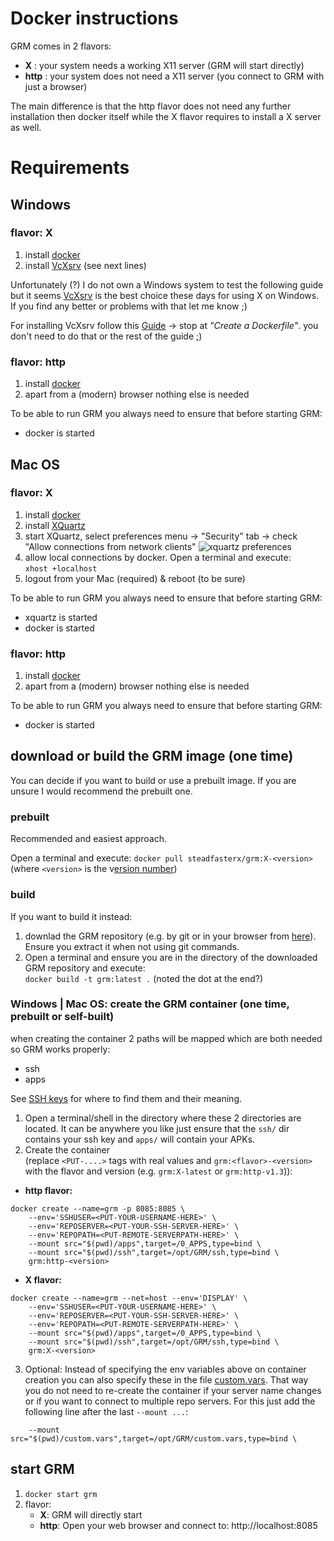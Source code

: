 # Docker instructions

GRM comes in 2 flavors: 
- **X** : your system needs a working X11 server (GRM will start directly)
- **http** : your system does not need a X11 server (you connect to GRM with just a browser)

The main difference is that the http flavor does not need any further installation then docker itself while the X flavor requires to install a X server as well.

# Requirements

## Windows

### flavor: X

1. install [docker](https://docs.docker.com/desktop/windows/install/)
2. install [VcXsrv](https://sourceforge.net/projects/vcxsrv/) (see next lines)

Unfortunately (?) I do not own a Windows system to test the following guide but it seems [VcXsrv](https://sourceforge.net/projects/vcxsrv/) is the best choice these days for using X on Windows. If you find any better or problems with that let me know ;)

For installing VcXsrv follow this [Guide](https://dev.to/darksmile92/run-gui-app-in-linux-docker-container-on-windows-host-4kde) -> stop at _"Create a Dockerfile"_. you don't need to do that or the rest of the guide ;)

### flavor: http
1. install [docker](https://docs.docker.com/desktop/windows/install/)
2. apart from a (modern) browser nothing else is needed

To be able to run GRM you always need to ensure that before starting GRM:
- docker is started


## Mac OS

### flavor: X
1. install [docker](https://docs.docker.com/desktop/mac/install/)
2. install [XQuartz](https://www.xquartz.org/)
3. start XQuartz, select preferences menu -> "Security" tab -> check "Allow connections from network clients"
![xquartz preferences](http://mamykin.com/static/d080424a8d38af04964f782f548ade22/57937/XQuartz_Preferences.png)
4. allow local connections by docker. Open a terminal and execute: <br/>
`xhost +localhost`
5. logout from your Mac (required) & reboot (to be sure)

To be able to run GRM you always need to ensure that before starting GRM:
- xquartz is started
- docker is started

### flavor: http
1. install [docker](https://docs.docker.com/desktop/mac/install/)
2. apart from a (modern) browser nothing else is needed

To be able to run GRM you always need to ensure that before starting GRM:
- docker is started

## download or build the GRM image (one time)

You can decide if you want to build or use a prebuilt image. If you are unsure I would recommend the prebuilt one.

### prebuilt

Recommended and easiest approach.

Open a terminal and execute: `docker pull steadfasterx/grm:X-<version>` (where `<version>` is the v[ersion number](https://hub.docker.com/repository/docker/steadfasterx/grm/tags))


### build

If you want to build it instead:

1. downlad the GRM repository (e.g. by git or in your browser from [here](https://github.com/sfX-android/GRM/tags)). Ensure you extract it when not using git commands.
2. Open a terminal and ensure you are in the directory of the downloaded GRM repository and execute:<br/>`docker build -t grm:latest .` (noted the dot at the end?)


### Windows | Mac OS: create the GRM container (one time, prebuilt or self-built)

when creating the container 2 paths will be mapped which are both needed so GRM works properly:

  - ssh
  - apps

See [SSH keys](README.md#docker-users-only) for where to find them and their meaning.

1. Open a terminal/shell in the directory where these 2 directories are located. It can be anywhere you like just ensure that the `ssh/` dir contains your ssh key and `apps/` will contain your APKs.
2. Create the container<br/>(replace `<PUT-....>` tags with real values and `grm:<flavor>-<version>` with the flavor and version (e.g. `grm:X-latest` or `grm:http-v1.3`)):
 - **http flavor:**
~~~
docker create --name=grm -p 8085:8085 \
    --env='SSHUSER=<PUT-YOUR-USERNAME-HERE>' \
    --env='REPOSERVER=<PUT-YOUR-SSH-SERVER-HERE>' \
    --env='REPOPATH=<PUT-REMOTE-SERVERPATH-HERE>' \
    --mount src="$(pwd)/apps",target=/0_APPS,type=bind \
    --mount src="$(pwd)/ssh",target=/opt/GRM/ssh,type=bind \
    grm:http-<version>
~~~
 - **X flavor:**
~~~
docker create --name=grm --net=host --env='DISPLAY' \
    --env='SSHUSER=<PUT-YOUR-USERNAME-HERE>' \
    --env='REPOSERVER=<PUT-YOUR-SSH-SERVER-HERE>' \
    --env='REPOPATH=<PUT-REMOTE-SERVERPATH-HERE>' \
    --mount src="$(pwd)/apps",target=/0_APPS,type=bind \
    --mount src="$(pwd)/ssh",target=/opt/GRM/ssh,type=bind \
    grm:X-<version>
~~~
3. Optional: Instead of specifying the env variables above on container creation you can also specify these in the file [custom.vars](custom.vars.example). That way you do not need to re-create the container if your server name changes or if you want to connect to multiple repo servers.
For this just add the following line after the last `--mount ...`:
  
`    --mount src="$(pwd)/custom.vars",target=/opt/GRM/custom.vars,type=bind \`

  
## start GRM

1. `docker start grm`
2. flavor:
     - **X**: GRM will directly start
     - **http**: Open your web browser and connect to: http://localhost:8085



